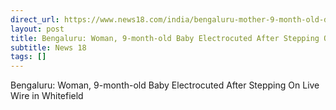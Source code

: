 ```yaml
---
direct_url: https://www.news18.com/india/bengaluru-mother-9-month-old-daughter-charred-to-death-by-loose-cable-live-wire-bescom-whitefield-congress-bjp-8669000.html
layout: post
title: Bengaluru: Woman, 9-month-old Baby Electrocuted After Stepping On Live Wire in Whitefield
subtitle: News 18
tags: []
---
```


Bengaluru: Woman, 9-month-old Baby Electrocuted After Stepping On Live Wire in Whitefield
